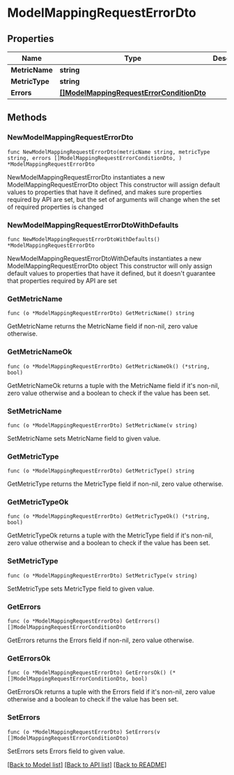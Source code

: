 # ModelMappingRequestErrorDto

## Properties

Name | Type | Description | Notes
------------ | ------------- | ------------- | -------------
**MetricName** | **string** |  | 
**MetricType** | **string** |  | 
**Errors** | [**[]ModelMappingRequestErrorConditionDto**](ModelMappingRequestErrorConditionDto.md) |  | 

## Methods

### NewModelMappingRequestErrorDto

`func NewModelMappingRequestErrorDto(metricName string, metricType string, errors []ModelMappingRequestErrorConditionDto, ) *ModelMappingRequestErrorDto`

NewModelMappingRequestErrorDto instantiates a new ModelMappingRequestErrorDto object
This constructor will assign default values to properties that have it defined,
and makes sure properties required by API are set, but the set of arguments
will change when the set of required properties is changed

### NewModelMappingRequestErrorDtoWithDefaults

`func NewModelMappingRequestErrorDtoWithDefaults() *ModelMappingRequestErrorDto`

NewModelMappingRequestErrorDtoWithDefaults instantiates a new ModelMappingRequestErrorDto object
This constructor will only assign default values to properties that have it defined,
but it doesn't guarantee that properties required by API are set

### GetMetricName

`func (o *ModelMappingRequestErrorDto) GetMetricName() string`

GetMetricName returns the MetricName field if non-nil, zero value otherwise.

### GetMetricNameOk

`func (o *ModelMappingRequestErrorDto) GetMetricNameOk() (*string, bool)`

GetMetricNameOk returns a tuple with the MetricName field if it's non-nil, zero value otherwise
and a boolean to check if the value has been set.

### SetMetricName

`func (o *ModelMappingRequestErrorDto) SetMetricName(v string)`

SetMetricName sets MetricName field to given value.


### GetMetricType

`func (o *ModelMappingRequestErrorDto) GetMetricType() string`

GetMetricType returns the MetricType field if non-nil, zero value otherwise.

### GetMetricTypeOk

`func (o *ModelMappingRequestErrorDto) GetMetricTypeOk() (*string, bool)`

GetMetricTypeOk returns a tuple with the MetricType field if it's non-nil, zero value otherwise
and a boolean to check if the value has been set.

### SetMetricType

`func (o *ModelMappingRequestErrorDto) SetMetricType(v string)`

SetMetricType sets MetricType field to given value.


### GetErrors

`func (o *ModelMappingRequestErrorDto) GetErrors() []ModelMappingRequestErrorConditionDto`

GetErrors returns the Errors field if non-nil, zero value otherwise.

### GetErrorsOk

`func (o *ModelMappingRequestErrorDto) GetErrorsOk() (*[]ModelMappingRequestErrorConditionDto, bool)`

GetErrorsOk returns a tuple with the Errors field if it's non-nil, zero value otherwise
and a boolean to check if the value has been set.

### SetErrors

`func (o *ModelMappingRequestErrorDto) SetErrors(v []ModelMappingRequestErrorConditionDto)`

SetErrors sets Errors field to given value.



[[Back to Model list]](../README.md#documentation-for-models) [[Back to API list]](../README.md#documentation-for-api-endpoints) [[Back to README]](../README.md)


